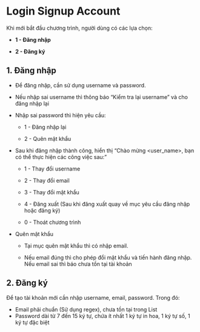 # Login Signup Account

Khi mới bắt đầu chương trình, người dùng có các lựa chọn:

- **1 - Đăng nhập**

- **2 - Đăng ký**

## 1. Đăng nhập

- Để đăng nhập, cần sử dụng username và password.

- Nếu nhập sai username thì thông báo “Kiểm tra lại username” và cho đăng nhập lại

- Nhập sai password thì hiện yêu cầu:

  - 1 - Đăng nhập lại

  - 2 - Quên mật khẩu

- Sau khi đăng nhập thành công, hiển thị “Chào mừng <user_name>, bạn có thể thực hiện các công việc sau:”

  - 1 - Thay đổi username

  - 2 - Thay đổi email

  - 3 - Thay đổi mật khẩu

  - 4 - Đăng xuất (Sau khi đăng xuất quay về mục yêu cầu đăng nhập hoặc đăng ký)

  - 0 - Thoát chương trình

- Quên mật khẩu

  - Tại mục quên mật khẩu thì có nhập email.

  - Nếu email đúng thì cho phép đổi mật khẩu và tiến hành đăng nhập. Nếu email sai thì báo chưa tồn tại tài khoản

## 2. Đăng ký

Để tạo tài khoản mới cần nhập username, email, password. Trong đó:

- Email phải chuẩn (Sử dụng regex), chưa tồn tại trong List
- Password dài từ 7 đến 15 ký tự, chứa ít nhất 1 ký tự in hoa, 1 ký tự số, 1 ký tự đặc biệt
